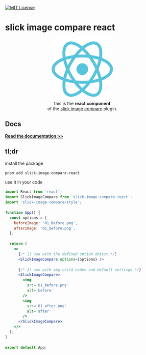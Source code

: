 <!-- PROJECT SHIELDS -->

[![MIT License][license-shield]][license-url]

# slick image compare react

<p align="center" width="100%">
    <img src="https://raw.githubusercontent.com/lemon3/slick-image-compare/main/_assets/react.svg" alt="react logo">
    <br>
    this is the <strong>react component</strong><br>of the <a href="https://github.com/lemon3/slick-image-compare/" target="_blank">slick image compare</a> plugin.</p>
</p>

## Docs

**[Read the documentation >>](https://slick-image-compare-docs.onrender.com/)**

## tl;dr

install the package

```Bash
pnpm add slick-image-compare-react
```

use it in your code

```jsx
import React from 'react';
import SlickImageCompare from 'slick-image-compare-react';
import 'slick-image-compare/style';

function App() {
  const options = {
    beforeImage: '01_before.png',
    afterImage: '01_before.png',
  };

  return (
    <>
      {/* 1) use with the defined option object */}
      <SlickImageCompare options={options} />

      {/* 2) use with img child nodes and default settings */}
      <SlickImageCompare>
        <img
          src='01_before.png'
          alt='before'
        />
        <img
          src='01_after.png'
          alt='after'
        />
      </SlickImageCompare>
    </>
  );
}

export default App;
```

<!-- MARKDOWN LINKS & IMAGES -->

[license-shield]: https://img.shields.io/github/license/lemon3/slick-image-compare?style=for-the-badge
[license-url]: https://github.com/lemon3/slick-image-compare/blob/main/packages/react/LICENSE
